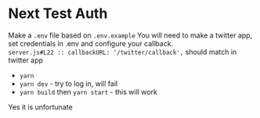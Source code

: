 # Next Test Auth




Make a `.env` file based on `.env.example`
You will need to make a twitter app, set credentials in .env and configure your callback.  
`server.js#L22 :: callbackURL: '/twitter/callback',` should match in twitter app

* `yarn`
* `yarn dev` - try to log in, will fail
* `yarn build` then `yarn start` - this will work  

Yes it is unfortunate  
